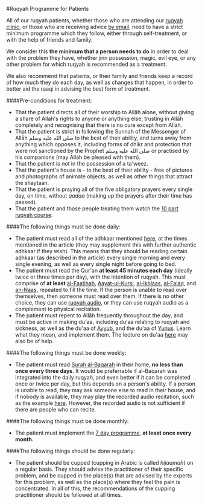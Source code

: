 [title: Ruqyah Programme for Patients - muhammadtim.com]:/
[menu: Ruqyah Programme]:/
[menu-locgroup: ruqyah]:/
[order: 2]:/

#Ruqyah Programme for Patients

All of our ruqyah patients, whether those who are attending our [ruqyah clinic](/ruqyah), or those who are receiving advice [by email](/contact), need to have a strict minimum programme which they follow, either through self-treatment, or with the help of friends and family.

We consider this **the minimum that a person needs to do** in order to deal with the problem they have, whether jinn possession, magic, evil eye, or any other problem for which ruqyah is recommended as a treatment.

We also recommend that patients, or their family and friends keep a record of how much they do each day, as well as changes that happen, in order to better aid the raaqi in advising the best form of treatment.

####Pre-conditions for treatment:

* That the patient directs all of their worship to Allāh alone, without giving a share of Allah's rights to anyone or anything else; trusting in Allāh completely and recognising that there is no cure except from Allāh.
* That the patient is strict in following the Sunnah of the Messenger of Allāh صلى الله عليه وسلم to the best of their ability, and turns away from anything which opposes it, including forms of dhikr and protection that were not sanctioned by the Prophet صلى الله عليه وسلم or practised by his companions (may Allāh be pleased with them).
* That the patient is not in the possession of a ta'weez.
* That the patient's house is - to the best of their ability - free of pictures and photographs of animate objects, as well as other things that attract the shaytaan.
* That the patient is praying all of the five obligatory prayers every single day, on time, without *qadaa* (making up the prayers after their time has passed).
* That the patient and those people treating them watch the [10 part ruqyah course](/video). 

####The following things must be done daily:

* The patient must read all of the adhkaar mentioned [here](/protectys), at the times mentioned in the article (they may supplement this with further authentic adhkaar if they wish). This means that they should be reading certain adhkaar (as described in the article) every single morning and every single evening, as well as every single night before going to bed.
* The patient must read the Qur'an **at least 45 minutes each day** (ideally twice or three times per day), with the intention of ruqyah. This must comprise of **at least** [al-Faatihah](http://quran.com/1), [Aayat-ul-Kursi](http://quran.com/2/255), [al-Ikhlaas](http://quran.com/112), [al-Falaq](http://quran.com/113), and [an-Naas](http://quran.com/114), repeated to fill the time. If the person is unable to read over themselves, then someone must read over them. If there is no other choice, they can use [ruqyah audio](/audio), or they can use ruqyah audio as a complement to physical recitation.
* The patient must repent to Allāh frequently throughout the day, and must be active in making du'aa, including du'aa relating to ruqyah and sickness, as well as the du'aa of [Ayyub](http://duas.com/dua/471/dua-from-the-quran-12), and the du'aa of [Yunus](http://duas.com/dua/472/dua-from-the-quran-13). Learn what they mean, and implement them. The lecture on du'aa [here](/video) may also be of help.

####The following things must be done weekly:

* The patient must read [Surah al-Baqarah](http://quran.com/2) in their home, **no less than once every three days**. It would be preferrable if al-Baqarah was integrated into the daily ruqyah, and even better if it can be completed once or twice per day, but this depends on a person's ability. If a person is unable to read, they may ask someone else to read in their house, and if nobody is available, they may play the recorded audio recitation, such as the example [here](http://www.youtube.com/watch?v=ve3I2jiBUTk). However, the recorded audio is not sufficient if there are people who can recite.

####The following things must be done monthly:

* The patient must implement the [7 day programme](/7dayrd), **at least once every month.**

####The following things should be done regularly:

* The patient should be cupped (cupping in Arabic is called *hijaamah*) on a regular basis. They should advise the practitioner of their specific problem, and be cupped in the place(s) that are advised by the experts for this problem, as well as the place(s) where they feel the pain is concentrated. In all of this, the recommendations of the cupping practitioner should be followed at all times.